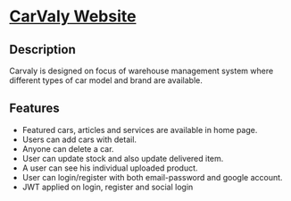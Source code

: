 # [CarValy Website](https://carvaly-d931e.web.app/)

## Description

Carvaly is designed on focus of warehouse management system where different types of car model and brand are available.

## Features

- Featured cars, articles and services are available in home page.
- Users can add cars with detail.
- Anyone can delete a car.
- User can update stock and also update delivered item.
- A user can see his individual uploaded product.
- User can login/register with both email-password and google account.
- JWT applied on login, register and social login